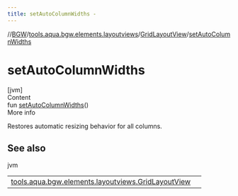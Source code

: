```yaml
---
title: setAutoColumnWidths -
---
```

//[BGW](../../../index.md)/[tools.aqua.bgw.elements.layoutviews](../index.md)/[GridLayoutView](index.md)/[setAutoColumnWidths](set-auto-column-widths.md)



# setAutoColumnWidths  
[jvm]  
Content  
fun [setAutoColumnWidths](set-auto-column-widths.md)()  
More info  


Restores automatic resizing behavior for all columns.



## See also  
  
jvm  
  
| | |
|---|---|
| <a name="tools.aqua.bgw.elements.layoutviews/GridLayoutView/setAutoColumnWidths/#/PointingToDeclaration/"></a>[tools.aqua.bgw.elements.layoutviews.GridLayoutView](set-auto-column-width.md)| <a name="tools.aqua.bgw.elements.layoutviews/GridLayoutView/setAutoColumnWidths/#/PointingToDeclaration/"></a>|
  
  



